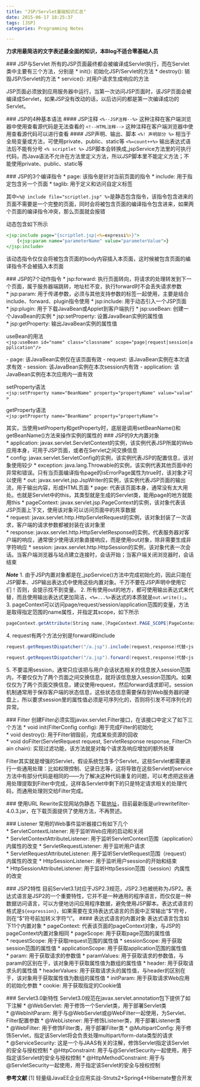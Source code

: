 ```yaml
---
title: "JSP/Servlet基础知识汇总"
date: 2015-06-17 18:25:37
tags: [JSP]
categories: Programming Notes

---
```


**力求用最简洁的文字表述最全面的知识，本Blog不适合零基础人员**

### JSP与Servlet
所有的JSP页面最终都会被编译成Servlet执行，而在Servlet类中主要有三个方法，分别是
* init(): 初始化JSP/Servlet的方法
* destroy(): 销毁JSP/Servlet的方法
* service(): 对用户请求生成响应的方法

JSP页面必须放到应用服务器中运行，当第一次访问JSP页面时，该JSP页面会被编译成Servlet，如果JSP没有改动的话，以后访问的都是第一次编译成功的Servlet。

<!-- more -->

### JSP的4种基本语法
#### JSP注释
`<%--JSP注释--%>` 这种注释在客户端浏览器中使用查看源代码是无法查看的
`<!--HTML注释-->` 这种注释在客户端浏览器中使用查看源代码可以进行查看
#### JSP声明、输出、脚本
`<%! 声明部分 %>` 相当于全局变量或方法，可使用private、public、static等
`<%=count++%>` 输出表达式语法后不能有分号
`<% scriptlet %>` JSP脚本会转换成_jspService方法里的可执行代码，而Java语法不允许在方法里定义方法，所以JSP脚本里不能定义方法；不能使用private、public、static等

### JSP的3个编译指令
* page: 该指令是针对当前页面的指令
* include: 用于指定包含另一个页面
* taglib: 用于定义和访问自定义标签

其中`<%@ include file="scriptlet.jsp" %>`是静态包含指令，该指令包含进来的页面不需要是一个完整的页面，同时会将被包含页面的编译指令包含进来，如果两个页面的编译指令冲突，那么页面就会报错

动态包含如下所示
```jsp
<jsp:include page="{scriptlet.jsp|<%=expressi%>}">
    {<jsp:param name="parameterName" value="parameterValue">}
</jsp:include>
```
该动态指令仅仅会将被包含页面的body内容插入本页面，这时候被包含页面的编译指令不会被插入本页面

### JSP的7个动作指令
* jsp:forward: 执行页面转向，将请求的处理转发到下一个页面，属于服务器端跳转，地址栏不变，执行forward时不会丢失请求参数
* jsp:param: 用于传递参数，必须与其他支持参数的标签一起使用，主要是结合include、forward、plugin指令使用
* jsp:include: 用于动态引入一个JSP页面
* jsp:plugin: 用于下载JavaBean或Applet到客户端执行
* jsp:useBean: 创建一个JavaBean的实例
* jsp:setProperty: 设置JavaBean实例的属性值
* jsp:getProperty: 输出JavaBean实例的属性值

useBean的用法
`<jsp:useBean id="name" class="classname" scope="page|request|session|application"/>`

- page: 该JavaBean实例仅在该页面有效
- request: 该JavaBean实例在本次请求有效
- session: 该JavaBean实例在本次session内有效
- application: 该JavaBean实例在本次应用内一直有效

setProperty语法
`<jsp:setProperty name="BeanName" property="propertyName" value="value">`

getProperty语法
`<jsp:getProperty name="BeanName" property="propertyName">`

其实，当使用setProperty和getProperty时，底层是调用setBeanName()和getBeanName()方法来操作实例的属性的
### JSP的9大内置对象
* application: javax.servlet.ServletContext的实例，该实例代表JSP所属的Web应用本身，可用于JSP页面，或者在Servlet之间交换信息
* config: javax.servlet.ServletConfig的实例，该实例代表JSP的配置信息，该对象使用较少
* exception: java.lang.Throwable的实例，该实例代表其他页面中的异常和错误。只有当页面编译指令page的isErrorPage属性为true时，该对象才可以使用
* out: javax.servlet.jsp.JspWriter的实例，该实例代表JSP页面的输出流，用于输出内容，形成HTML页面
* page: 代表该页面本身，通常没有太大用处。也就是Servlet中的this，其类型就是生成的Servlet类，能用page的地方就能用this
* pageContext: javax.servlet.jsp.PageContext的实例，该对象代表该JSP页面上下文，使用该对象可以访问页面中的共享数据
* request: javax.servlet.http.HttpServletRequest的实例，该对象封装了一次请求，客户端的请求参数都被封装在该对象里
* response: javax.servlet.http.HttpServletResponse的实例，代表服务器对客户端的响应，通常很少使用该对象直接响应，而是使用out对象，除非需要生成非字符响应
* session: javax.servlet.http.HttpSession的实例，该对象代表一次会话。当客户端浏览器与站点建立连接时，会话开始；当客户端关闭浏览器时，会话结束

***Note***
1. 由于JSP内置对象都是在_jspService()方法中完成初始化的，因此只能在JSP脚本、JSP输出表达式中使用这些内置对象。千万不要在JSP声明中使用它们！否则，会提示找不到变量。
2. 所有使用out的地方，都可使用输出表达式来代替，而且使用输出表达式更加简洁，`<%=...%>`表达式的本质就是`out.write();`。
3. pageContext可以访问page/request/session/application范围的变量，方法是取得指定范围的name属性，并指定其scope，如下所示
```java
pageContext.getAttribute(String name,[PageContext.PAGE_SCOPE|PageContext.REQUEST_SCOPE|PageContext.SESSION_SCOPE|PageContext.APPLICATION_SCOPE])
```
4. request有两个方法分别是forward和include
```java
request.getRequestDispatcher("/a.jsp").include(request,response)代替<jsp:include>指令

request.getRequestDispatcher("/a.jsp").forward(request,response)代替<jsp:forward>指令
```
5. 不要滥用session，通常只应该把与用户会话状态相关的信息放入session范围内，不要仅仅为了两个页面之间交换信息，就将该信息放入session范围内。如果仅仅为了两个页面交换信息，建议使用request，然后forward请求即可。session机制通常用于保存客户端的状态信息，这些状态信息需要保存到Web服务器的硬盘上，所以要求session里的属性值必须是可序列化的，否则将引发不可序列化的异常。

### Filter
创建Filter必须实现javax.servlet.Filter接口，在该接口中定义了如下三个方法
* void init(FilterConfig config): 用于完成Filter的初始化
* void destroy(): 用于Filter销毁前，完成某些资源的回收
* void doFilter(ServletRequest request, ServletResponse response, FilterChain chain): 实现过滤功能，该方法就是对每个请求及响应增加的额外处理

Filter其实就是增强的Servlet，假设系统包含多个Servlet，这些Servlet都需要进行一些通用处理：比如权限控制、记录日志等，这将导致在这些Servlet的service方法中有部分代码是相同的——为了解决这种代码重复的问题，可以考虑把这些通用处理提取到Filter中完成，这样各Servlet中剩下的只是特定请求相关的处理代码，而通用处理则交给Filter完成。

### 使用URL Rewrite实现网站伪静态
下载[地址](http://www.tuckey.org/urlrewrite/)，目前最新版是urlrewritefilter-4.0.3.jar，在下载页面提供了使用方法，不再赘述。

### Listener
常用的Web事件监听器接口有如下几个
* ServletContextListener: 用于监听Web应用的启动和关闭
* ServletContextAttributeListener: 用于监听ServletContext范围（application）内属性的改变
* ServletRequestListener: 用于监听用户请求
* ServletRequestAttributeListener: 用于监听ServletRequest范围（request）内属性的改变
* HttpSessionListener: 用于监听用户session的开始和结束
* HttpSessionAttributeListener: 用于监听HttpSession范围（session）内属性的改变

### JSP2特性
目前Servlet3.1对应于JSP2.3规范，JSP2.3也被统称为JSP2。表达式语言是JSP2的一个重要特性，它并不是一种通用的程序语言，而仅仅是一种数据访问语言，可以方便地访问应用程序数据，避免使用JSP脚本。表达式语言的格式是`${expression}`，如果需要在支持表达式语言的页面中正常输出“\$”符号，则在“\$”符号前加转义字符“\”。
#### 表达式语言的内置对象
表达式语言包含如下11个内置对象
* pageContext: 代表该页面的pageContext对象，与JSP的pageContext内置对象相同
* pageScope: 用于获取page范围的属性值
* requestScope: 用于获取request范围的属性值
* sessionScope: 用于获取session范围的属性值
* applicationScope: 用于获取application范围的属性值
* param: 用于获取请求的参数值
* paramValues: 用于获取请求的参数值，与param的区别在于，该对象用于获取属性值为数组的属性值
* header: 用于获取请求头的属性值
* headerValues: 用于获取请求头的属性值，与header的区别在于，该对象用于获取属性值为数组的属性值
* initParam: 用于获取请求Web应用的初始化参数
* cookie: 用于获取指定的Cookie值

### Servlet3.0新特性
Servlet3.0规范在javax.servlet.annotation包下提供了如下注解
* @WebServlet: 用于修饰一个Servlet类，用于部署Servlet类
* @WebInitParam: 用于与@WebServlet或@WebFilter一起使用，为Servlet、Filter配置参数
* @WebListener: 用于修饰Listener类，用于部署Listener类
* @WebFilter: 用于修饰Filter类，用于部署Filter类
* @MultipartConfig: 用于修饰Servlet，指定该Servlet将会负责处理multipart/form-data类型的请求
* @ServiceSecurity: 这是一个与JAAS有关的注解，修饰Servlet指定该Servlet的安全与授权控制
* @HttpConstraint: 用于与@ServletSecurity一起使用，用于指定该Servlet的安全与授权控制
* @HttpMethodConstraint: 用于与@ServletSecurity一起使用，用于指定该Servlet的安全与授权控制


**参考文献**
[1] 轻量级JavaEE企业应用实战-Struts2+Spring4+Hibernate整合开发